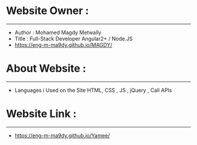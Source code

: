 # Website Owner :
-----------------------
- Author : Mohamed Magdy Metwally
- Title : Full-Stack Developer Angular2+ / Node.JS
- https://eng-m-ma9dy.github.io/MAGDY/
#
# About Website :
-----------------------
- Languages i Used on the Site HTML, CSS , JS , jQuery , Call APIs
#
# Website Link :
------------------------
- https://eng-m-ma9dy.github.io/Yamee/
